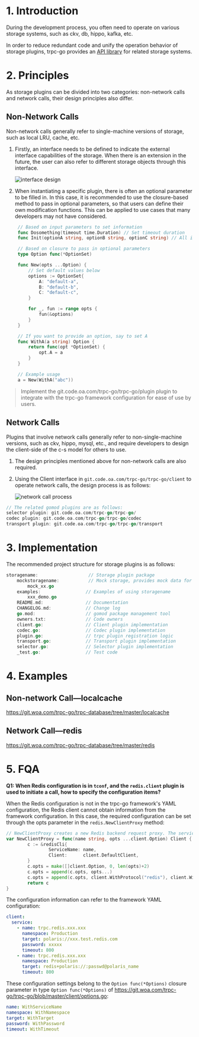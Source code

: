 # 1. Introduction

During the development process, you often need to operate on various storage systems, such as ckv, db, hippo, kafka, etc.

In order to reduce redundant code and unify the operation behavior of storage plugins, trpc-go provides an [API library](https://git.woa.com/trpc-go/trpc-database) for related storage systems.

# 2. Principles

As storage plugins can be divided into two categories: non-network calls and network calls, their design principles also differ.

## Non-Network Calls

Non-network calls generally refer to single-machine versions of storage, such as local LRU, cache, etc.

1. Firstly, an interface needs to be defined to indicate the external interface capabilities of the storage. When there is an extension in the future, the user can also refer to different storage objects through this interface.

   ![interface design](/.resources/developer_guide/develop_plugins/storage/interface_design.png)

2. When instantiating a specific plugin, there is often an optional parameter to be filled in. In this case, it is recommended to use the closure-based method to pass in optional parameters, so that users can define their own modification functions. This can be applied to use cases that many developers may not have considered.

   ```go
    // Based on input parameters to set information
    func Dosomething(timeout time.Duration) // Set timeout duration
    func Init(optionA string, optionB string, optionC string) // All input parameters need to be filled in

    // Based on closure to pass in optional parameters
    type Option func(*OptionSet)

    func New(opts ...Option) {
        // Set default values below
        options := OptionSet{
            A: "default-a",
            B: "default-b",
            C: "default-c",
        }

        for _, fun := range opts {
            fun(&options)
        }
    }

    // If you want to provide an option, say to set A
    func WithA(a string) Option {
        return func(opt *OptionSet) {
            opt.A = a
        }
    }

    // Example usage
    a = New(WithA("abc"))
   ```

> Implement the git.code.oa.com/trpc-go/trpc-go/plugin plugin to integrate with the trpc-go framework configuration for ease of use by users.

## Network Calls

Plugins that involve network calls generally refer to non-single-machine versions, such as ckv, hippo, mysql, etc., and require developers to design the client-side of the c-s model for others to use.

1. The design principles mentioned above for non-network calls are also required.
2. Using the Client interface in `git.code.oa.com/trpc-go/trpc-go/client` to operate network calls, the design process is as follows:

   ![network call process](/.resources/developer_guide/develop_plugins/storage/network_call_process.png)

```go
// The related gomod plugins are as follows:
selector plugin: git.code.oa.com/trpc-go/trpc-go/
codec plugin: git.code.oa.com/trpc-go/trpc-go/codec
transport plugin: git.code.oa.com/trpc-go/trpc-go/transport
```

# 3. Implementation

The recommended project structure for storage plugins is as follows:

```go
storagename:                   // Storage plugin package
    mockstoragename:           // Mock storage, provides mock data for storagename externally
        mock_xx.go
    examples:                 // Examples of using storagename
        xxx_demo.go
    README.md:                // Documentation
    CHANGELOG.md:             // Change log
    go.mod:                   // gomod package management tool
    owners.txt:               // Code owners
    client.go:                // Client plugin implementation
    codec.go:                 // Codec plugin implementation
    plugin.go:                // trpc plugin registration logic
    transport.go:             // Transport plugin implementation
    selector.go:              // Selector plugin implementation
    _test.go:                 // Test code
```

# 4. Examples

## Non-network Call—localcache

https://git.woa.com/trpc-go/trpc-database/tree/master/localcache

## Network Call—redis

https://git.woa.com/trpc-go/trpc-database/tree/master/redis

# 5. FQA

**Q1: When Redis configuration is in `tconf`, and the `redis.client` plugin is used to initiate a call, how to specify the configuration items?**

When the Redis configuration is not in the trpc-go framework's YAML configuration, the Redis client cannot obtain information from the framework configuration. In this case, the required configuration can be set through the opts parameter in the `redis.NewClientProxy` method:

```go
// NewClientProxy creates a new Redis backend request proxy. The service name must be passed as a required parameter: trpc.redis.xxx.xxx
var NewClientProxy = func(name string, opts ...client.Option) Client {
        c := &redisCli{
                ServiceName: name,
                Client:      client.DefaultClient,
        }
        c.opts = make([]client.Option, 0, len(opts)+2)
        c.opts = append(c.opts, opts...)
        c.opts = append(c.opts, client.WithProtocol("redis"), client.WithDisableServiceRouter())
        return c
}
```

The configuration information can refer to the framework YAML configuration:

```yaml
client:
  service:
    - name: trpc.redis.xxx.xxx
      namespace: Production
      target: polaris://xxx.test.redis.com
      password: xxxxx
      timeout: 800
    - name: trpc.redis.xxx.xxx
      namespace: Production
      target: redis+polaris://:passwd@polaris_name
      timeout: 800
```

These configuration settings belong to the `Option func(*Options)` closure parameter in type `Option func(*Options)` of https://git.woa.com/trpc-go/trpc-go/blob/master/client/options.go:

```yaml
name: WithServiceName
namespace: WithNamespace
target: WithTarget
password: WithPassword
timeout: WithTimeout
```
